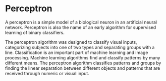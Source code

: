 # Perceptron
A perceptron is a simple model of a biological neuron in an artificial neural network. Perceptron is also the name of an early algorithm for supervised learning of binary classifiers.                                                                                                                                                                                                                                                                                                                                                                                                                                                                                                                                                                                                               

The perceptron algorithm was designed to classify visual inputs, categorizing subjects into one of two types and separating groups with a line. Classification is an important part of machine learning and image processing. Machine learning algorithms find and classify patterns by many different means. The perceptron algorithm classifies patterns and groups by finding the linear separation between different objects and patterns that are received through numeric or visual input.
